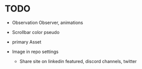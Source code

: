 # TODO

- Observation Observer, animations
- Scrollbar color pseudo
- primary Asset

- Image in repo settings
  - Share site on linkedin featured, discord channels, twitter
